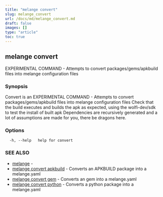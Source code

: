 ```yaml
---
title: "melange convert"
slug: melange_convert
url: /docs/md/melange_convert.md
draft: false
images: []
type: "article"
toc: true
---
```

## melange convert

EXPERIMENTAL COMMAND - Attempts to convert packages/gems/apkbuild files into melange configuration files

### Synopsis

Convert is an EXPERIMENTAL COMMAND - Attempts to convert packages/gems/apkbuild files into melange configuration files
								Check that the build executes and builds the apk as expected, using the wolfi-dev/sdk to test the install of built apk
								Dependencies are recursively generated and a lot of assumptions are made for you, there be dragons here. 
							

### Options

```
  -h, --help   help for convert
```

### SEE ALSO

* [melange](/docs/md/melange.md)	 - 
* [melange convert apkbuild](/docs/md/melange_convert_apkbuild.md)	 - Converts an APKBUILD package into a melange.yaml
* [melange convert gem](/docs/md/melange_convert_gem.md)	 - Converts an gem into a melange.yaml
* [melange convert python](/docs/md/melange_convert_python.md)	 - Converts a python package into a melange.yaml

